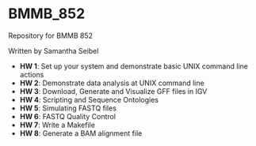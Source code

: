 # BMMB_852
Repository for BMMB 852 

Written by Samantha Seibel

- **HW 1**: Set up your system and demonstrate basic UNIX command line actions
- **HW 2**: Demonstrate data analysis at UNIX command line
- **HW 3**: Download, Generate and Visualize GFF files in IGV
- **HW 4**: Scripting and Sequence Ontologies 
- **HW 5**: Simulating FASTQ files 
- **HW 6**: FASTQ Quality Control 
- **HW 7**: Write a Makefile
- **HW 8**: Generate a BAM alignment file
